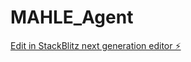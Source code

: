 # MAHLE_Agent

[Edit in StackBlitz next generation editor ⚡️](https://stackblitz.com/~/github.com/HugoTZC/MAHLE_Agent)